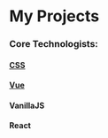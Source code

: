 ﻿# My Projects 

### Core Technologists:

#### [CSS](https://github.com/AndriiKot/CSS)
#### [Vue](https://github.com/AndriiKot/Vue)
#### VanillaJS
#### React


